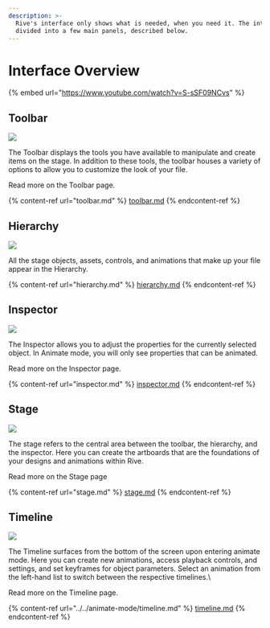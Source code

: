 ```yaml
---
description: >-
  Rive's interface only shows what is needed, when you need it. The interface is
  divided into a few main panels, described below.
---
```


# Interface Overview

{% embed url="https://www.youtube.com/watch?v=S-sSF09NCvs" %}

## Toolbar

![](https://public.rive.app/help/tool_bar.png)

The Toolbar displays the tools you have available to manipulate and create items on the stage. In addition to these tools, the toolbar houses a variety of options to allow you to customize the look of your file.

Read more on the Toolbar page.

{% content-ref url="toolbar.md" %}
[toolbar.md](toolbar.md)
{% endcontent-ref %}

## **Hierarchy**

![](https://public.rive.app/help/hierarchy_b.png)

All the stage objects, assets, controls, and animations that make up your file appear in the Hierarchy.

{% content-ref url="hierarchy.md" %}
[hierarchy.md](hierarchy.md)
{% endcontent-ref %}

## **Inspector**

![](https://public.rive.app/help/inspector-copy.png)

The Inspector allows you to adjust the properties for the currently selected object. In Animate mode, you will only see properties that can be animated.

Read more on the Inspector page.

{% content-ref url="inspector.md" %}
[inspector.md](inspector.md)
{% endcontent-ref %}

## **Stage**

![](https://public.rive.app/help/stage.png)

The stage refers to the central area between the toolbar, the hierarchy, and the inspector. Here you can create the artboards that are the foundations of your designs and animations within Rive.

Read more on the Stage page

{% content-ref url="stage.md" %}
[stage.md](stage.md)
{% endcontent-ref %}

## **Timeline**

![](https://public.rive.app/help/timeline%20%282%29.png)

The Timeline surfaces from the bottom of the screen upon entering animate mode. Here you can create new animations, access playback controls, and settings, and set keyframes for object parameters. Select an animation from the left-hand list to switch between the respective timelines.\

Read more on the Timeline page.

{% content-ref url="../../animate-mode/timeline.md" %}
[timeline.md](../../animate-mode/timeline.md)
{% endcontent-ref %}
